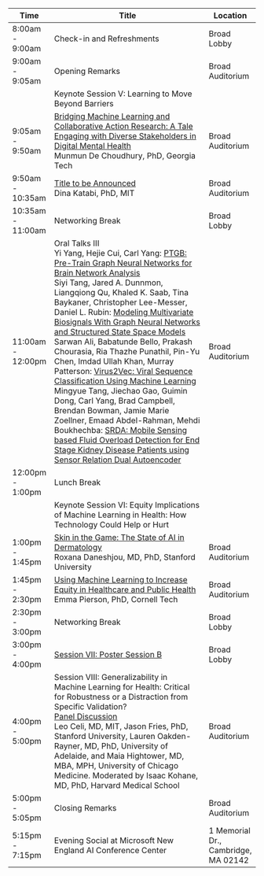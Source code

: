 <table class="table table-bordered table-sm">
  	<thead>
    <tr>
      <th style='width:15%'>Time</th>
      <th style='width:70%'>Title</th>
      <th style='width:15'>Location</th>
    </tr>
	</thead>
	 <tbody>
    <tr>
      <td>8:00am - 9:00am</td>
      <td>Check-in and Refreshments</td>
      <td>Broad Lobby</td>
    </tr>
    <tr>
      <td>9:00am - 9:05am</td>
      <td>Opening Remarks</td>
      <td>Broad Auditorium</td>
    </tr>
    <tr>
      <td></td>
      <td class="keynote"><span class="border-left-0"><span class="font-weight-bold">Keynote Session V: Learning to Move Beyond Barriers</span></span></td>
    </tr>
     <tr>
      <td>9:05am - 9:50am</td>
      <td><a href="program.html#tab-keynotes">Bridging Machine Learning and Collaborative Action Research: A Tale Engaging with Diverse Stakeholders in Digital Mental Health</a><br>
      <span class="font-italic"><span class="font-weight-bold">Munmun De Choudhury, PhD,</span> Georgia Tech</span></td>
      <td>Broad Auditorium</td>
    </tr>
     <tr>
      <td>9:50am - 10:35am</td>
      <td><a href="program.html#tab-keynotes">Title to be Announced</a><br>
        <span class="font-italic"><span class="font-weight-bold">Dina Katabi, PhD,</span> MIT</span>
      </td> 
      <td>Broad Auditorium</td>
    </tr>
     <tr>
      <td>10:35am - 11:00am</td>
      <td>Networking Break</td>
      <td>Broad Lobby</td>
    </tr>
    <tr>
      <td>11:00am - 12:00pm</td>
      <td><span class="font-weight-bold">Oral Talks III</span><br>
      <span class="font-italic"><span class="font-weight-bold">Yi Yang</span>, Hejie Cui, Carl Yang</span>: <a href="proceeding_P30.html">PTGB: Pre-Train Graph Neural Networks for Brain Network Analysis</a><br>
      <span class="font-italic"><span class="font-weight-bold">
      Siyi Tang</span>, Jared A. Dunnmon, Liangqiong Qu, Khaled K. Saab, Tina Baykaner, Christopher Lee-Messer, Daniel L. Rubin</span>: <a href="proceeding_P11.html">Modeling Multivariate Biosignals With Graph Neural Networks and Structured State Space Models</a><br>
      <span class="font-italic"><span class="font-weight-bold">Sarwan Ali</span>, Babatunde Bello, Prakash Chourasia, Ria Thazhe Punathil, Pin-Yu Chen, Imdad Ullah Khan, Murray Patterson</span>: <a href="proceeding_P06.html">Virus2Vec: Viral Sequence Classification Using Machine Learning</a><br>
      <span class="font-italic">Mingyue Tang, <span class="font-weight-bold">Jiechao Gao</span>, Guimin Dong, Carl Yang, Brad Campbell, Brendan Bowman, Jamie Marie Zoellner, Emaad Abdel-Rahman, Mehdi Boukhechba</span>: <a href="proceeding_P14.html">SRDA: Mobile Sensing based Fluid Overload Detection for End Stage Kidney Disease Patients using Sensor Relation Dual Autoencoder</a>
      </td>
      <td>Broad Auditorium</td>
    </tr>
     <tr>
      <td>12:00pm - 1:00pm</td>
      <td>Lunch Break</td>
      <td></td>
    </tr>
    <tr>
      <td></td>
      <td class="keynote"><span class="border-left-0"><span class="font-weight-bold">Keynote Session VI: Equity Implications of Machine Learning in Health: How Technology Could Help or Hurt</span></span></td>
    </tr>
    <tr>
      <td>1:00pm - 1:45pm</td>
      <td><a href="program.html#tab-keynotes">Skin in the Game: The State of AI in Dermatology</a><br>
      <span class="font-italic"><span class="font-weight-bold">Roxana Daneshjou, MD, PhD,</span> Stanford University</span></td> 
      <td>Broad Auditorium</td>
    </tr>
     <tr>
      <td>1:45pm - 2:30pm</td>
      <td><a href="program.html#tab-keynotes">Using Machine Learning to Increase Equity in Healthcare and Public Health</a><br>
      <span class="font-italic"><span class="font-weight-bold">Emma Pierson, PhD, </span> Cornell Tech</span></td>
      <td>Broad Auditorium</td> 
    </tr>
    <tr>
      <td>2:30pm - 3:00pm</td>
      <td>Networking Break</td>
      <td>Broad Lobby</td>
    </tr>
     <tr>
      <td>3:00pm - 4:00pm</td>
      <td><span class="font-weight-bold"><a href="proceedings.html#tab-posterb">Session VII: Poster Session B</a></span></td>
      <td>Broad Lobby</td>
    </tr>
     <tr>
      <td>4:00pm - 5:00pm</td>
      <td>
      <span class="font-weight-bold">Session VIII: Generalizability in Machine Learning for Health: Critical for Robustness or a Distraction from Specific Validation?</span><br>
      <a href="program.html#tab-panels">Panel Discussion</a><br>
      <span class="font-italic"><span class="font-weight-bold">Leo Celi, MD,</span> MIT, <span class="font-weight-bold">Jason Fries, PhD,</span> Stanford University, <span class="font-weight-bold">Lauren Oakden-Rayner, MD, PhD,</span> University of Adelaide, and <span class="font-weight-bold">Maia Hightower, MD, MBA, MPH,</span> University of Chicago Medicine.
Moderated by <span class="font-weight-bold">Isaac Kohane, MD, PhD,</span> Harvard Medical School</span></td> 
      <td>Broad Auditorium</td> 
    </tr>
     <tr>
      <td>5:00pm - 5:05pm</td>
      <td>Closing Remarks</td>
      <td>Broad Auditorium</td> 
    </tr>
     <tr>
      <td>5:15pm - 7:15pm</td>
      <td>Evening Social at Microsoft New England AI Conference Center</td>
      <td>1 Memorial Dr., Cambridge, MA 02142</td>
    </tr>
  </tbody>
</table>